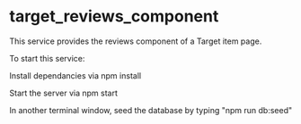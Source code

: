 # target_reviews_component

This service provides the reviews component of a Target item page.

To start this service:

Install dependancies via npm install

Start the server via npm start

In another terminal window, seed the database by typing "npm run db:seed"



